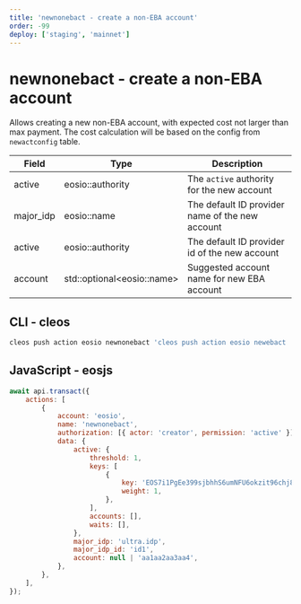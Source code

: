 ```yaml
---
title: 'newnonebact - create a non-EBA account'
order: -99
deploy: ['staging', 'mainnet']
---
```


# newnonebact - create a non-EBA account

Allows creating a new non-EBA account, with expected cost not larger than max payment. The cost calculation will be based on the config from `newactconfig` table.

| Field     | Type                        | Description                                     |
| --------- | --------------------------- | ----------------------------------------------- |
| active    | eosio::authority            | The `active` authority for the new account      |
| major_idp | eosio::name                 | The default ID provider name of the new account |
| active    | eosio::authority            | The default ID provider id of the new account   |
| account   | std::optional\<eosio::name> | Suggested account name for new EBA account      |

## CLI - cleos

```sh
cleos push action eosio newnonebact 'cleos push action eosio newebact '{"active":{"threshold":1,"keys":[{"key":"EOS7i1PgEe399sjbhhS6umNFU6okzit96chj8NtpBRzy6XpDYXUH9","weight":1}],"accounts":[],"waits":[]}, "major_idp":"ultra.idp", "major_idp_id":"id1", "account":null|"aa1aa2aa3aa4"}' -p ultra.eosio
```

## JavaScript - eosjs

```js
await api.transact({
    actions: [
        {
            account: 'eosio',
            name: 'newnonebact',
            authorization: [{ actor: 'creator', permission: 'active' }],
            data: {
                active: {
                    threshold: 1,
                    keys: [
                        {
                            key: 'EOS7i1PgEe399sjbhhS6umNFU6okzit96chj8NtpBRzy6XpDYXUH9',
                            weight: 1,
                        },
                    ],
                    accounts: [],
                    waits: [],
                },
                major_idp: 'ultra.idp',
                major_idp_id: 'id1',
                account: null | 'aa1aa2aa3aa4',
            },
        },
    ],
});
```
